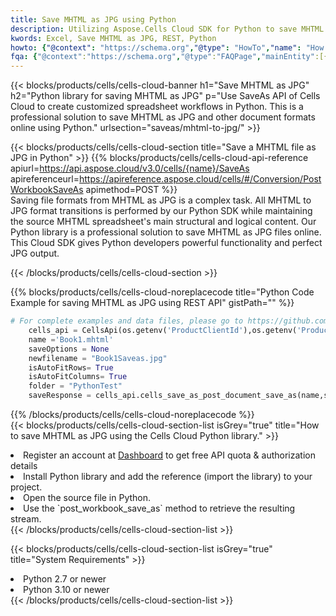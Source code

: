 ```yaml
---
title: Save MHTML as JPG using Python 
description: Utilizing Aspose.Cells Cloud SDK for Python to save MHTML format file as JPG format file. 
kwords: Excel, Save MHTML as JPG, REST, Python
howto: {"@context": "https://schema.org","@type": "HowTo","name": "How to save MHTML as JPG using the Cells Cloud Python library.","description": "How to save MHTML as JPG using the Cells Cloud Python library.","image": {"@type": "ImageObject"},"url": "/python/saveas/mhtml-to-jpg/","step": [{ "@type": "HowToStep","name": "How to save MHTML as JPG using the Cells Cloud Python library. step 1", "image": {"@type": "ImageObject",},"url": "/python/saveas/mhtml-to-jpg/","text": "Register an account at <a href='https://dashboard.aspose.cloud/'>Dashboard</a> to get free API quota & authorization details",},{ "@type": "HowToStep","name": "How to save MHTML as JPG using the Cells Cloud Python library. step 1", "image": {"@type": "ImageObject",},"url": "/python/saveas/mhtml-to-jpg/","text": "Install Python library and add the reference (import the library) to your project.",},{ "@type": "HowToStep","name": "How to save MHTML as JPG using the Cells Cloud Python library. step 1", "image": {"@type": "ImageObject",},"url": "/python/saveas/mhtml-to-jpg/","text": "Open the source file in Python.",},{ "@type": "HowToStep","name": "How to save MHTML as JPG using the Cells Cloud Python library. step 1", "image": {"@type": "ImageObject",},"url": "/python/saveas/mhtml-to-jpg/","text": "Use the `post_workbook_save_as` method to retrieve the resulting stream.",}, ],"supply": {"@type": "HowToSupply","name": "document"},"tool": [{"@type": "HowToTool","name": "PyCharm, Visual Studio Code, Sublime, Eclipse"},{"@type": "HowToTool","name": "Aspose Cells"}],"totalTime": "PT6M"}
fqa: {"@context":"https://schema.org","@type":"FAQPage","mainEntity":[{"@type":"Question","name":"Why save file as other formats file in C# using REST API?","acceptedAnswer":{"@type":"Answer","text":"Documents are encoded in many ways, and some files may be incompatible with the software you use. To open and read such files, just save them as appropriate file formats.<br/><ol><li>Install .NET SDK and add the reference (import the library) to your project.</li><li>Open the source file in C# using REST API.</li><li>Call the PostWorkbookSaveAsRequest() method, passing an output filename with required extension.</li><li>Get the result of save as a separate file.</li></ol>"}},{"@type":"Question","name":"What file formats can I save as with your C# library?","acceptedAnswer":{"@type":"Answer","text":"We support a variety of file formats for conversion using .NET library, including XLSX, Excel, xls , PDF, CSV, HTML, Markdown, XML, PNG, JPG, TIFF, Json, TXT and many more."}},{"@type":"Question","name":"What is the maximum allowed file size for conversion using this .NET library?","acceptedAnswer":{"@type":"Answer","text":"There are no file size limits for format conversions using .NET library."}}]}
---
```



{{< blocks/products/cells/cells-cloud-banner h1="Save MHTML as JPG" h2="Python library for saving MHTML as JPG" p="Use SaveAs API of Cells Cloud to create customized spreadsheet workflows in Python. This is a professional solution to save MHTML as JPG and other document formats online using Python." urlsection="saveas/mhtml-to-jpg/" >}}

{{< blocks/products/cells/cells-cloud-section  title="Save a MHTML file as JPG in Python" >}}
{{% blocks/products/cells/cells-cloud-api-reference  apiurl=https://api.aspose.cloud/v3.0/cells/{name}/SaveAs  apireferenceurl=https://apireference.aspose.cloud/cells/#/Conversion/PostWorkbookSaveAs  apimethod=POST %}}
<br/>
Saving file formats from MHTML as JPG is a complex task. All MHTML to JPG format transitions is performed by our Python SDK while maintaining the source MHTML spreadsheet's main structural and logical content. Our Python library is a professional solution to save MHTML as JPG files online. This Cloud SDK gives Python developers powerful functionality and perfect JPG output.

{{< /blocks/products/cells/cells-cloud-section >}}

{{% blocks/products/cells/cells-cloud-noreplacecode title="Python Code Example for saving MHTML as JPG using REST API" gistPath="" %}}
  
```python
# For complete examples and data files, please go to https://github.com/aspose-cells-cloud/aspose-cells-cloud-python/
    cells_api = CellsApi(os.getenv('ProductClientId'),os.getenv('ProductClientSecret'))
    name ='Book1.mhtml'    
    saveOptions = None
    newfilename = "Book1Saveas.jpg"
    isAutoFitRows= True
    isAutoFitColumns= True
    folder = "PythonTest"
    saveResponse = cells_api.cells_save_as_post_document_save_as(name,save_options=saveOptions, newfilename=(folder +'/' + newfilename),folder=folder)
```
  
{{% /blocks/products/cells/cells-cloud-noreplacecode  %}}
<br/>
{{< blocks/products/cells/cells-cloud-section-list isGrey="true"  title="How to save MHTML as JPG using the Cells Cloud Python library." >}}
<li>Register an account at <a href="https://dashboard.aspose.cloud/">Dashboard</a> to get free API quota & authorization details</li>
<li>Install Python library and add the reference (import the library) to your project.</li>
<li>Open the source file in Python.</li>
<li>Use the `post_workbook_save_as` method to retrieve the resulting stream.</li>
{{< /blocks/products/cells/cells-cloud-section-list >}}

{{< blocks/products/cells/cells-cloud-section-list isGrey="true"  title="System Requirements" >}}
<li>Python 2.7 or newer</li>
<li>Python 3.10 or newer</li>
{{< /blocks/products/cells/cells-cloud-section-list >}}
